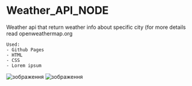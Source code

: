 # Weather_API_NODE
Weather api that return weather info about specific city (for more details read openweathermap.org

```
Used:
- Github Pages
- HTML
- CSS
- Lorem ipsum
```
![зображення](https://user-images.githubusercontent.com/66317972/217258586-6b7bb309-9a01-4a46-b43b-683dea55b2c9.png)
![зображення](https://user-images.githubusercontent.com/66317972/217258408-21126982-30b3-4703-9fe7-689013021212.png)
